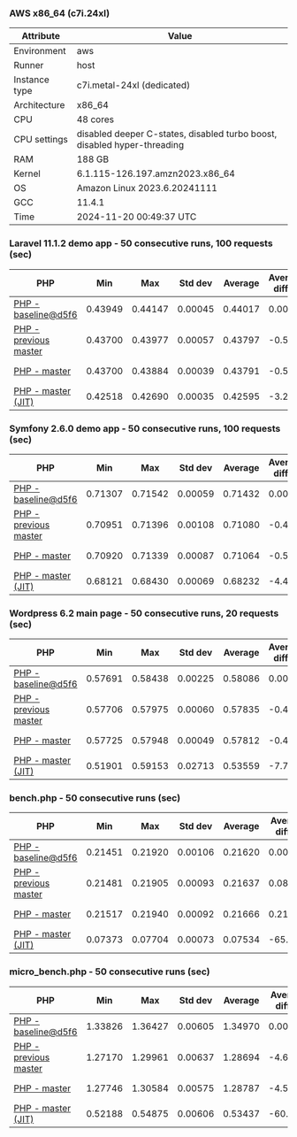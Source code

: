 ### AWS x86_64 (c7i.24xl)

|  Attribute    |     Value      |
|---------------|----------------|
| Environment   |aws|
| Runner        |host|
| Instance type |c7i.metal-24xl (dedicated)|
| Architecture  |x86_64
| CPU           |48 cores|
| CPU settings  |disabled deeper C-states, disabled turbo boost, disabled hyper-threading|
| RAM           |188 GB|
| Kernel        |6.1.115-126.197.amzn2023.x86_64|
| OS            |Amazon Linux 2023.6.20241111|
| GCC           |11.4.1|
| Time          |2024-11-20 00:49:37 UTC|

### Laravel 11.1.2 demo app - 50 consecutive runs, 100 requests (sec)

|     PHP     |     Min     |     Max     |    Std dev   |   Average  |  Average diff % |   Median   | Median diff % |     Memory    |
|-------------|-------------|-------------|--------------|------------|-----------------|------------|---------------|---------------|
|[PHP - baseline@d5f6](https://github.com/php/php-src/commit/d5f6e56610)|0.43949|0.44147|0.00045|0.44017|0.00%|0.44007|0.00%|41.82 MB|
|[PHP - previous master](https://github.com/php/php-src/commit/ff5b42b839)|0.43700|0.43977|0.00057|0.43797|-0.50%|0.43789|-0.49%|41.69 MB|
|[PHP - master](https://github.com/php/php-src/commit/ba0ecaa107)|0.43700|0.43884|0.00039|0.43791|-0.51%|0.43787|-0.50%|41.69 MB|
|[PHP - master (JIT)](https://github.com/php/php-src/commit/ba0ecaa107)|0.42518|0.42690|0.00035|0.42595|-3.23%|0.42599|-3.20%|50.74 MB|

### Symfony 2.6.0 demo app - 50 consecutive runs, 100 requests (sec)

|     PHP     |     Min     |     Max     |    Std dev   |   Average  |  Average diff % |   Median   | Median diff % |     Memory    |
|-------------|-------------|-------------|--------------|------------|-----------------|------------|---------------|---------------|
|[PHP - baseline@d5f6](https://github.com/php/php-src/commit/d5f6e56610)|0.71307|0.71542|0.00059|0.71432|0.00%|0.71441|0.00%|37.33 MB|
|[PHP - previous master](https://github.com/php/php-src/commit/ff5b42b839)|0.70951|0.71396|0.00108|0.71080|-0.49%|0.71060|-0.53%|37.39 MB|
|[PHP - master](https://github.com/php/php-src/commit/ba0ecaa107)|0.70920|0.71339|0.00087|0.71064|-0.52%|0.71054|-0.54%|37.39 MB|
|[PHP - master (JIT)](https://github.com/php/php-src/commit/ba0ecaa107)|0.68121|0.68430|0.00069|0.68232|-4.48%|0.68222|-4.51%|44.45 MB|

### Wordpress 6.2 main page - 50 consecutive runs, 20 requests (sec)

|     PHP     |     Min     |     Max     |    Std dev   |   Average  |  Average diff % |   Median   | Median diff % |     Memory    |
|-------------|-------------|-------------|--------------|------------|-----------------|------------|---------------|---------------|
|[PHP - baseline@d5f6](https://github.com/php/php-src/commit/d5f6e56610)|0.57691|0.58438|0.00225|0.58086|0.00%|0.58189|0.00%|42.95 MB|
|[PHP - previous master](https://github.com/php/php-src/commit/ff5b42b839)|0.57706|0.57975|0.00060|0.57835|-0.43%|0.57835|-0.61%|42.79 MB|
|[PHP - master](https://github.com/php/php-src/commit/ba0ecaa107)|0.57725|0.57948|0.00049|0.57812|-0.47%|0.57801|-0.67%|42.79 MB|
|[PHP - master (JIT)](https://github.com/php/php-src/commit/ba0ecaa107)|0.51901|0.59153|0.02713|0.53559|-7.79%|0.52071|-10.51%|61.89 MB|

### bench.php - 50 consecutive runs (sec)

|     PHP     |     Min     |     Max     |    Std dev   |   Average  |  Average diff % |   Median   | Median diff % |     Memory    |
|-------------|-------------|-------------|--------------|------------|-----------------|------------|---------------|---------------|
|[PHP - baseline@d5f6](https://github.com/php/php-src/commit/d5f6e56610)|0.21451|0.21920|0.00106|0.21620|0.00%|0.21600|0.00%|26.12 MB|
|[PHP - previous master](https://github.com/php/php-src/commit/ff5b42b839)|0.21481|0.21905|0.00093|0.21637|0.08%|0.21621|0.09%|26.12 MB|
|[PHP - master](https://github.com/php/php-src/commit/ba0ecaa107)|0.21517|0.21940|0.00092|0.21666|0.21%|0.21653|0.25%|26.12 MB|
|[PHP - master (JIT)](https://github.com/php/php-src/commit/ba0ecaa107)|0.07373|0.07704|0.00073|0.07534|-65.15%|0.07526|-65.16%|27.28 MB|

### micro_bench.php - 50 consecutive runs (sec)

|     PHP     |     Min     |     Max     |    Std dev   |   Average  |  Average diff % |   Median   | Median diff % |     Memory    |
|-------------|-------------|-------------|--------------|------------|-----------------|------------|---------------|---------------|
|[PHP - baseline@d5f6](https://github.com/php/php-src/commit/d5f6e56610)|1.33826|1.36427|0.00605|1.34970|0.00%|1.34924|0.00%|20.38 MB|
|[PHP - previous master](https://github.com/php/php-src/commit/ff5b42b839)|1.27170|1.29961|0.00637|1.28694|-4.65%|1.28603|-4.69%|20.38 MB|
|[PHP - master](https://github.com/php/php-src/commit/ba0ecaa107)|1.27746|1.30584|0.00575|1.28787|-4.58%|1.28781|-4.55%|20.38 MB|
|[PHP - master (JIT)](https://github.com/php/php-src/commit/ba0ecaa107)|0.52188|0.54875|0.00606|0.53437|-60.41%|0.53447|-60.39%|21.69 MB|

